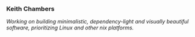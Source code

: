 ### Keith Chambers

*Working on building minimalistic, dependency-light and visually beautiful software, prioritizing Linux and other nix platforms.*
